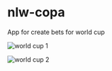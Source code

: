 # nlw-copa
App for create bets for world cup

![world cup 1](https://user-images.githubusercontent.com/37704278/211344184-e8f722a2-bc04-4309-90f6-a0f29946a913.jpg)


![world cup 2](https://user-images.githubusercontent.com/37704278/211344196-83219287-032b-41f1-8539-cf3f909c95e7.jpg)
